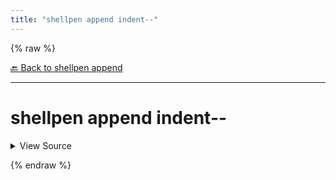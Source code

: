 ```yaml
---
title: "shellpen append indent--"
---
```


{% raw %}





[🔙 Back to shellpen append](/api/shellpen/append)

---







<!-- Todo, if there are no subcommands under the child commands, use a smaller heading size -->

# shellpen append indent--



<details>
  <summary>View Source</summary>

{% endraw %}
{% highlight sh %}
_SHELLPEN_INDENT_LEVELS[$_SHELLPEN_CURRENT_SOURCE_INDEX]="$(( ${_SHELLPEN_INDENT_LEVELS[$_SHELLPEN_CURRENT_SOURCE_INDEX]} - 1 ))"
{% endhighlight %}
{% raw %}

</details>










  
{% endraw %}
